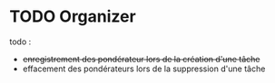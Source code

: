 # TODO Organizer

todo :
- ~~enregistrement des pondérateur lors de la création d'une tâche~~
- effacement des pondérateurs lors de la suppression d'une tâche
